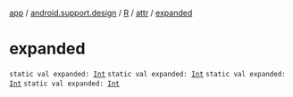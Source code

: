 [app](../../../index.md) / [android.support.design](../../index.md) / [R](../index.md) / [attr](index.md) / [expanded](.)

# expanded

`static val expanded: `[`Int`](https://kotlinlang.org/api/latest/jvm/stdlib/kotlin/-int/index.html)
`static val expanded: `[`Int`](https://kotlinlang.org/api/latest/jvm/stdlib/kotlin/-int/index.html)
`static val expanded: `[`Int`](https://kotlinlang.org/api/latest/jvm/stdlib/kotlin/-int/index.html)
`static val expanded: `[`Int`](https://kotlinlang.org/api/latest/jvm/stdlib/kotlin/-int/index.html)